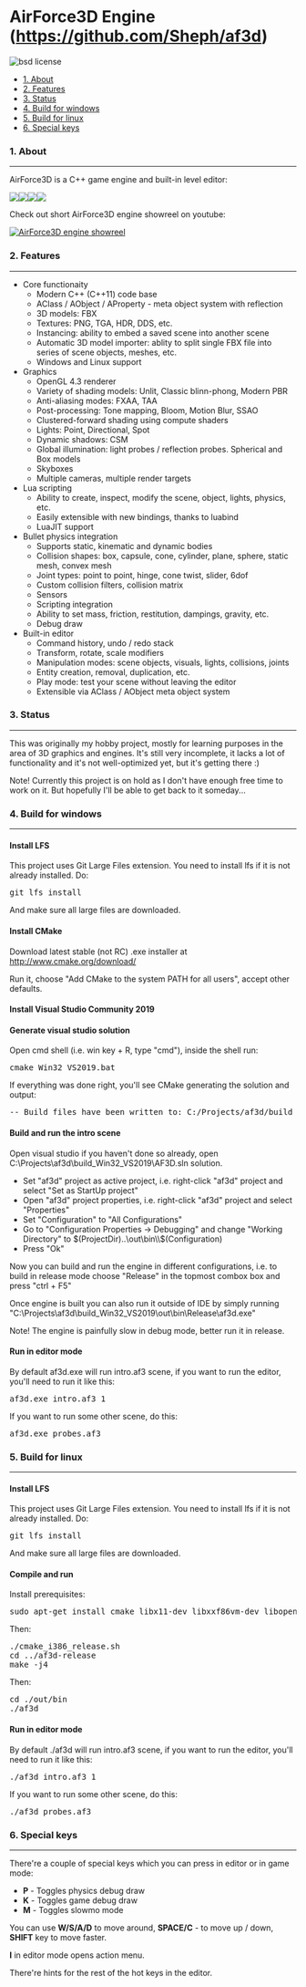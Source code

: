 AirForce3D Engine (https://github.com/Sheph/af3d)
=========================

![bsd license][img_license]

[img_license]: https://img.shields.io/badge/license-BSD-lightgrey.svg

+ [1. About](#1-about)
+ [2. Features](#2-features)
+ [3. Status](#3-status)
+ [4. Build for windows](#4-build-for-windows)
+ [5. Build for linux](#5-build-for-linux)
+ [6. Special keys](#6-special-keys)

### 1. About
-------------------

AirForce3D is a C++ game engine and built-in level editor:

<img src="https://github.com/Sheph/af3d/blob/master/screenshot2.jpg?raw=true"/><img src="https://github.com/Sheph/af3d/blob/master/screenshot3.jpg?raw=true"/><img src="https://github.com/Sheph/af3d/blob/master/screenshot4.jpg?raw=true"/><img src="https://github.com/Sheph/af3d/blob/master/screenshot5.jpg?raw=true"/>

Check out short AirForce3D engine showreel on youtube:

[![AirForce3D engine showreel](https://github.com/Sheph/af3d/blob/master/screenshot1.jpg)](https://www.youtube.com/watch?v=qPNcl_PSg14)

### 2. Features
-------------------

* Core functionaity
  * Modern C++ (C++11) code base
  * AClass / AObject / AProperty - meta object system with reflection
  * 3D models: FBX
  * Textures: PNG, TGA, HDR, DDS, etc.
  * Instancing: ability to embed a saved scene into another scene
  * Automatic 3D model importer: ablity to split single FBX file into series of scene objects, meshes, etc.
  * Windows and Linux support
* Graphics
  * OpenGL 4.3 renderer
  * Variety of shading models: Unlit, Classic blinn-phong, Modern PBR
  * Anti-aliasing modes: FXAA, TAA
  * Post-processing: Tone mapping, Bloom, Motion Blur, SSAO
  * Clustered-forward shading using compute shaders
  * Lights: Point, Directional, Spot
  * Dynamic shadows: CSM
  * Global illumination: light probes / reflection probes. Spherical and Box models
  * Skyboxes
  * Multiple cameras, multiple render targets
* Lua scripting
  * Ability to create, inspect, modify the scene, object, lights, physics, etc.
  * Easily extensible with new bindings, thanks to luabind
  * LuaJIT support
* Bullet physics integration
  * Supports static, kinematic and dynamic bodies
  * Collision shapes: box, capsule, cone, cylinder, plane, sphere, static mesh, convex mesh
  * Joint types: point to point, hinge, cone twist, slider, 6dof
  * Custom collision filters, collision matrix
  * Sensors
  * Scripting integration
  * Ability to set mass, friction, restitution, dampings, gravity, etc.
  * Debug draw
* Built-in editor
  * Command history, undo / redo stack
  * Transform, rotate, scale modifiers
  * Manipulation modes: scene objects, visuals, lights, collisions, joints
  * Entity creation, removal, duplication, etc.
  * Play mode: test your scene without leaving the editor
  * Extensible via AClass / AObject meta object system

### 3. Status
-------------------

This was originally my hobby project, mostly for learning purposes in the area of 3D graphics and engines. It's still very
incomplete, it lacks a lot of functionality and it's not well-optimized yet, but it's getting there :)

Note! Currently this project is on hold as I don't have enough free time to work on it. But hopefully I'll be able
to get back to it someday...

### 4. Build for windows
-------------------

#### Install LFS

This project uses Git Large Files extension. You need to install lfs if it is not already installed.
Do:

<pre>
git lfs install
</pre>

And make sure all large files are downloaded.

#### Install CMake

Download latest stable (not RC) .exe installer at http://www.cmake.org/download/

Run it, choose "Add CMake to the system PATH for all users", accept other defaults.

#### Install Visual Studio Community 2019

#### Generate visual studio solution

Open cmd shell (i.e. win key + R, type "cmd"), inside the shell run:

<pre>
cmake_Win32_VS2019.bat
</pre>

If everything was done right, you'll see CMake generating the solution and output:

<pre>
-- Build files have been written to: C:/Projects/af3d/build_Win32_VS2019
</pre>

#### Build and run the intro scene

Open visual studio if you haven't done so already, open
C:\Projects\af3d\build_Win32_VS2019\AF3D.sln solution.

* Set "af3d" project as active project, i.e. right-click "af3d" project and select "Set as StartUp project"
* Open "af3d" project properties, i.e. right-click "af3d" project and select "Properties"
* Set "Configuration" to "All Configurations"
* Go to "Configuration Properties -> Debugging" and change "Working Directory" to $(ProjectDir)..\out\bin\\$(Configuration)
* Press "Ok"

Now you can build and run the engine in different configurations, i.e. to build in release mode
choose "Release" in the topmost combox box and press "ctrl + F5"

Once engine is built you can also run it outside of IDE by simply
running "C:\Projects\af3d\build_Win32_VS2019\out\bin\Release\af3d.exe"

Note! The engine is painfully slow in debug mode, better run it in release.

#### Run in editor mode

By default af3d.exe will run intro.af3 scene, if you want to run the editor, you'll need
to run it like this:

<pre>
af3d.exe intro.af3 1
</pre>

If you want to run some other scene, do this:

<pre>
af3d.exe probes.af3
</pre>

### 5. Build for linux
-------------------

#### Install LFS

This project uses Git Large Files extension. You need to install lfs if it is not already installed.
Do:

<pre>
git lfs install
</pre>

And make sure all large files are downloaded.

#### Compile and run

Install prerequisites:

<pre>
sudo apt-get install cmake libx11-dev libxxf86vm-dev libopenal-dev
</pre>

Then:

<pre>
./cmake_i386_release.sh
cd ../af3d-release
make -j4
</pre>

Then:

<pre>
cd ./out/bin
./af3d
</pre>

#### Run in editor mode

By default ./af3d will run intro.af3 scene, if you want to run the editor, you'll need
to run it like this:

<pre>
./af3d intro.af3 1
</pre>

If you want to run some other scene, do this:

<pre>
./af3d probes.af3
</pre>

### 6. Special keys
-------------------

There're a couple of special keys which you can press in editor or in game mode:

* **P** - Toggles physics debug draw
* **K** - Toggles game debug draw
* **M** - Toggles slowmo mode

You can use **W/S/A/D** to move around, **SPACE/C** - to move up / down, **SHIFT** key to move faster.

**I** in editor mode opens action menu.

There're hints for the rest of the hot keys in the editor.
